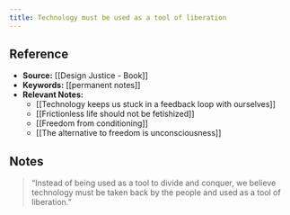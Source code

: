 ```yaml
---
title: Technology must be used as a tool of liberation
---
```

## Reference
- **Source:** [[Design Justice - Book]]
- **Keywords:** [[permanent notes]]
- **Relevant Notes:** 
	- [[Technology keeps us stuck in a feedback loop with ourselves]]
	- [[Frictionless life should not be fetishized]]
	- [[Freedom from conditioning]]
	- [[The alternative to freedom is unconsciousness]]
## Notes
> “Instead of being used as a tool to divide and conquer, we believe technology must be taken back by the people and used as a tool of liberation.”